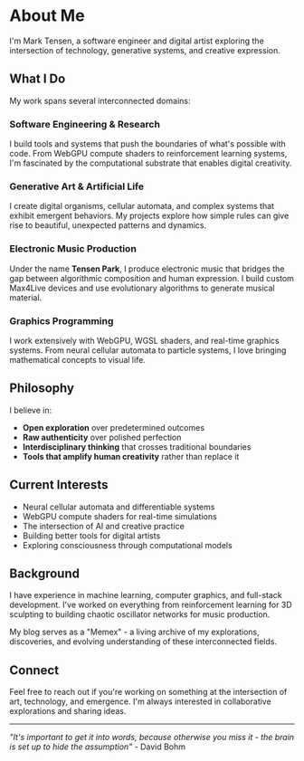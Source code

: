 # About Me

I'm Mark Tensen, a software engineer and digital artist exploring the intersection of technology, generative systems, and creative expression.

## What I Do

My work spans several interconnected domains:

### Software Engineering & Research
I build tools and systems that push the boundaries of what's possible with code. From WebGPU compute shaders to reinforcement learning systems, I'm fascinated by the computational substrate that enables digital creativity.

### Generative Art & Artificial Life
I create digital organisms, cellular automata, and complex systems that exhibit emergent behaviors. My projects explore how simple rules can give rise to beautiful, unexpected patterns and dynamics.

### Electronic Music Production
Under the name **Tensen Park**, I produce electronic music that bridges the gap between algorithmic composition and human expression. I build custom Max4Live devices and use evolutionary algorithms to generate musical material.

### Graphics Programming
I work extensively with WebGPU, WGSL shaders, and real-time graphics systems. From neural cellular automata to particle systems, I love bringing mathematical concepts to visual life.

## Philosophy

I believe in:
- **Open exploration** over predetermined outcomes
- **Raw authenticity** over polished perfection  
- **Interdisciplinary thinking** that crosses traditional boundaries
- **Tools that amplify human creativity** rather than replace it

## Current Interests

- Neural cellular automata and differentiable systems
- WebGPU compute shaders for real-time simulations
- The intersection of AI and creative practice
- Building better tools for digital artists
- Exploring consciousness through computational models

## Background

I have experience in machine learning, computer graphics, and full-stack development. I've worked on everything from reinforcement learning for 3D sculpting to building chaotic oscillator networks for music production.

My blog serves as a "Memex" - a living archive of my explorations, discoveries, and evolving understanding of these interconnected fields.

## Connect

Feel free to reach out if you're working on something at the intersection of art, technology, and emergence. I'm always interested in collaborative explorations and sharing ideas.

---

*"It's important to get it into words, because otherwise you miss it - the brain is set up to hide the assumption"* - David Bohm
